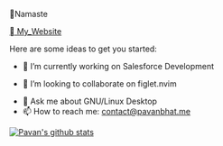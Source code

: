  🙏Namaste

 [ My_Website](https://pavanbhat.me)
 <!-- ![Root](https://github.com/pavanbhat1999/pavanbhat1999/blob/master/empty_rooot.png?raw=true) -->

Here are some ideas to get you started:

- 🔭 I’m currently working on Salesforce Development
<!-- - 🌱 I’m currently learning Apex -->
- 👯 I’m looking to collaborate on figlet.nvim
<!-- - 🤔 I’m looking for help with ... -->
- 💬 Ask me about GNU/Linux Desktop
- 📫 How to reach me: contact@pavanbhat.me
<!-- - 😄 Pronouns: ... -->
<!-- - ⚡ Fun fact: ... -->

[![Pavan's github stats](https://github-readme-stats.vercel.app/api?username=pavanbhat1999&count_private=true&show_icons=true&bg_color=151515)](https://github.com/pavanbhat1999)

